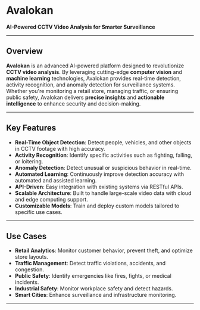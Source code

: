 # **Avalokan**  
**AI-Powered CCTV Video Analysis for Smarter Surveillance**  

---

## **Overview**
**Avalokan** is an advanced AI-powered platform designed to revolutionize **CCTV video analysis**. By leveraging cutting-edge **computer vision** and **machine learning** technologies, Avalokan provides real-time detection, activity recognition, and anomaly detection for surveillance systems. Whether you're monitoring a retail store, managing traffic, or ensuring public safety, Avalokan delivers **precise insights** and **actionable intelligence** to enhance security and decision-making.

---

## **Key Features**
- **Real-Time Object Detection**: Detect people, vehicles, and other objects in CCTV footage with high accuracy.
- **Activity Recognition**: Identify specific activities such as fighting, falling, or loitering.
- **Anomaly Detection**: Detect unusual or suspicious behavior in real-time.
- **Automated Learning**: Continuously improve detection accuracy with automated and assisted learning.
- **API-Driven**: Easy integration with existing systems via RESTful APIs.
- **Scalable Architecture**: Built to handle large-scale video data with cloud and edge computing support.
- **Customizable Models**: Train and deploy custom models tailored to specific use cases.

---

## **Use Cases**
- **Retail Analytics**: Monitor customer behavior, prevent theft, and optimize store layouts.
- **Traffic Management**: Detect traffic violations, accidents, and congestion.
- **Public Safety**: Identify emergencies like fires, fights, or medical incidents.
- **Industrial Safety**: Monitor workplace safety and detect hazards.
- **Smart Cities**: Enhance surveillance and infrastructure monitoring.

---
